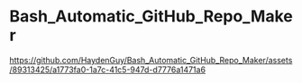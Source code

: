 # Bash_Automatic_GitHub_Repo_Maker
https://github.com/HaydenGuy/Bash_Automatic_GitHub_Repo_Maker/assets/89313425/a1773fa0-1a7c-41c5-947d-d7776a1471a6
